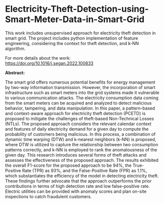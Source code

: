 # Electricity-Theft-Detection-using-Smart-Meter-Data-in-Smart-Grid
This work includes unsupervised approach for electricity theft detection in smart grid. The project includes python implementation of feature engineering, considering the context for theft detection, and k-NN algorithm.

For more details about the work: https://doi.org/10.1016/j.segan.2022.100833


**Abstract:**

The smart grid offers numerous potential benefits for energy management by two-way information transmission. However, the incorporation of smart infrastructure such as smart meters into the grid systems made it vulnerable to various communication attacks. The electricity consumption data coming from the smart meters can be acquired and analyzed to detect malicious behavior, tampering, and data manipulation. In this paper, a pattern-based and context-aware approach for electricity theft detection (PCETD) is proposed to mitigate the challenges of theft-based Non-Technical Losses (NTLs). The proposed approach considers the relevant calendar context and features of daily electricity demand for a given day to compute the probability of customers being malicious. In this process, a combination of dynamic time warping (DTW) and k-nearest neighbors (k-NN) is proposed, where DTW is utilized to capture the relationship between two consumption patterns correctly, and k-NN is employed to rank the anomalousness of the given day. This research introduces several forms of theft attacks and assesses the effectiveness of the proposed approach. The results exhibited the overall F1-score for the proposed approach to be 94%, the True-Positive Rate (TPR) as 93%, and the False-Positive Rate (FPR) as 1.1%, which substantiates the efficiency of the model in detecting electricity theft. These findings further advocate that the approach outperforms the prior contributions in terms of high detection rate and low false-positive rate. Electric utilities can be provided with anomaly scores and plan on-site inspections to catch fraudulent customers.
